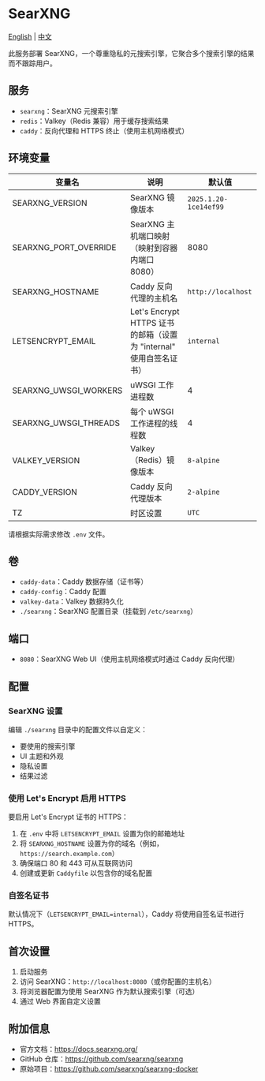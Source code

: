# SearXNG

[English](./README.md) | [中文](./README.zh.md)

此服务部署 SearXNG，一个尊重隐私的元搜索引擎，它聚合多个搜索引擎的结果而不跟踪用户。

## 服务

- `searxng`：SearXNG 元搜索引擎
- `redis`：Valkey（Redis 兼容）用于缓存搜索结果
- `caddy`：反向代理和 HTTPS 终止（使用主机网络模式）

## 环境变量

| 变量名                | 说明                                                               | 默认值                |
| --------------------- | ------------------------------------------------------------------ | --------------------- |
| SEARXNG_VERSION       | SearXNG 镜像版本                                                   | `2025.1.20-1ce14ef99` |
| SEARXNG_PORT_OVERRIDE | SearXNG 主机端口映射（映射到容器内端口 8080）                      | 8080                  |
| SEARXNG_HOSTNAME      | Caddy 反向代理的主机名                                             | `http://localhost`    |
| LETSENCRYPT_EMAIL     | Let's Encrypt HTTPS 证书的邮箱（设置为 "internal" 使用自签名证书） | `internal`            |
| SEARXNG_UWSGI_WORKERS | uWSGI 工作进程数                                                   | 4                     |
| SEARXNG_UWSGI_THREADS | 每个 uWSGI 工作进程的线程数                                        | 4                     |
| VALKEY_VERSION        | Valkey（Redis）镜像版本                                            | `8-alpine`            |
| CADDY_VERSION         | Caddy 反向代理版本                                                 | `2-alpine`            |
| TZ                    | 时区设置                                                           | `UTC`                 |

请根据实际需求修改 `.env` 文件。

## 卷

- `caddy-data`：Caddy 数据存储（证书等）
- `caddy-config`：Caddy 配置
- `valkey-data`：Valkey 数据持久化
- `./searxng`：SearXNG 配置目录（挂载到 `/etc/searxng`）

## 端口

- `8080`：SearXNG Web UI（使用主机网络模式时通过 Caddy 反向代理）

## 配置

### SearXNG 设置

编辑 `./searxng` 目录中的配置文件以自定义：

- 要使用的搜索引擎
- UI 主题和外观
- 隐私设置
- 结果过滤

### 使用 Let's Encrypt 启用 HTTPS

要启用 Let's Encrypt 证书的 HTTPS：

1. 在 `.env` 中将 `LETSENCRYPT_EMAIL` 设置为你的邮箱地址
2. 将 `SEARXNG_HOSTNAME` 设置为你的域名（例如，`https://search.example.com`）
3. 确保端口 80 和 443 可从互联网访问
4. 创建或更新 `Caddyfile` 以包含你的域名配置

### 自签名证书

默认情况下（`LETSENCRYPT_EMAIL=internal`），Caddy 将使用自签名证书进行 HTTPS。

## 首次设置

1. 启动服务
2. 访问 SearXNG：`http://localhost:8080`（或你配置的主机名）
3. 将浏览器配置为使用 SearXNG 作为默认搜索引擎（可选）
4. 通过 Web 界面自定义设置

## 附加信息

- 官方文档：<https://docs.searxng.org/>
- GitHub 仓库：<https://github.com/searxng/searxng>
- 原始项目：<https://github.com/searxng/searxng-docker>
